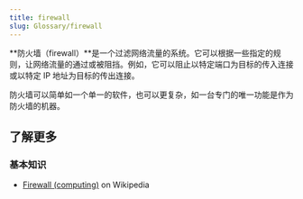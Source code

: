 ```yaml
---
title: firewall
slug: Glossary/firewall
---
```

**防火墙（firewall）**是一个过滤网络流量的系统。它可以根据一些指定的规则，让网络流量的通过或被阻挡。例如，它可以阻止以特定端口为目标的传入连接或以特定 IP 地址为目标的传出连接。

防火墙可以简单如一个单一的软件，也可以更复杂，如一台专门的唯一功能是作为防火墙的机器。

## 了解更多

### 基本知识

- [Firewall (computing)](https://zh.wikipedia.org/wiki/Firewall_(computing)) on Wikipedia
